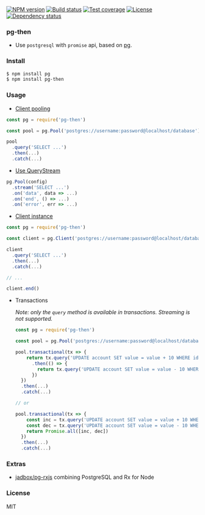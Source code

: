 
[![NPM version][npm-img]][npm-url]
[![Build status][travis-img]][travis-url]
[![Test coverage][coveralls-img]][coveralls-url]
[![License][license-img]][license-url]
[![Dependency status][david-img]][david-url]

### pg-then

* Use `postgresql` with `promise` api, based on [pg](https://github.com/brianc/node-postgres).

### Install

```bash
$ npm install pg
$ npm install pg-then
```

### Usage

* [Client pooling](https://github.com/brianc/node-postgres#client-pooling)

```js
const pg = require('pg-then')

const pool = pg.Pool('postgres://username:password@localhost/database')

pool
  .query('SELECT ...')
  .then(...)
  .catch(...)
```

* [Use QueryStream](https://github.com/brianc/node-pg-query-stream)

```js
pg.Pool(config)
  .stream('SELECT ...')
  .on('data', data => ...)
  .on('end', () => ...)
  .on('error', err => ...)
```

* [Client instance](https://github.com/brianc/node-postgres#client-instance)

```js
const pg = require('pg-then')

const client = pg.Client('postgres://username:password@localhost/database')

client
  .query('SELECT ...')
  .then(...)
  .catch(...)

// ...

client.end()
```

* Transactions

  _Note: only the `query` method is available in transactions. Streaming is not
  supported._

  ```js
  const pg = require('pg-then')

  const pool = pg.Pool('postgres://username:password@localhost/database')

  pool.transactional(tx => {
      return tx.query('UPDATE account SET value = value + 10 WHERE id = 42185')
        .then(() => {
          return tx.query('UPDATE account SET value = value - 10 WHERE id = 20985')
        })
    })
    .then(...)
    .catch(...)

  // or

  pool.transactional(tx => {
      const inc = tx.query('UPDATE account SET value = value + 10 WHERE id = 42185')
      const dec = tx.query('UPDATE account SET value = value - 10 WHERE id = 20985')
      return Promise.all([inc, dec])
    })
    .then(...)
    .catch(...)
  ```

### Extras

* [jadbox/pg-rxjs](https://github.com/jadbox/pg-rxjs) combining PostgreSQL and Rx for Node

### License
MIT

[npm-img]: https://img.shields.io/npm/v/pg-then.svg?style=flat-square
[npm-url]: https://npmjs.org/package/pg-then
[travis-img]: https://img.shields.io/travis/coderhaoxin/pg-then.svg?style=flat-square
[travis-url]: https://travis-ci.org/coderhaoxin/pg-then
[coveralls-img]: https://img.shields.io/coveralls/coderhaoxin/pg-then.svg?style=flat-square
[coveralls-url]: https://coveralls.io/r/coderhaoxin/pg-then?branch=master
[license-img]: https://img.shields.io/badge/license-MIT-green.svg?style=flat-square
[license-url]: http://opensource.org/licenses/MIT
[david-img]: https://img.shields.io/david/coderhaoxin/pg-then.svg?style=flat-square
[david-url]: https://david-dm.org/coderhaoxin/pg-then
